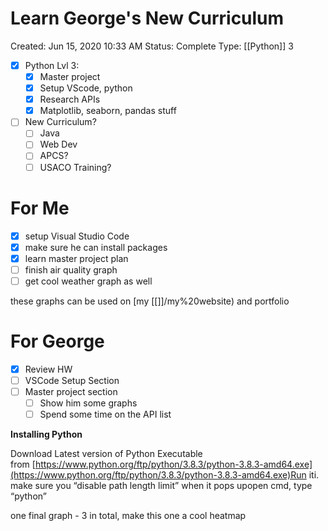 # Learn George's New Curriculum

Created: Jun 15, 2020 10:33 AM
Status: Complete
Type: [[Python]] 3

- [x]  Python Lvl 3:
    - [x]  Master project
    - [x]  Setup VScode, python
    - [x]  Research APIs
    - [x]  Matplotlib, seaborn, pandas stuff
- [ ]  New Curriculum?
    - [ ]  Java
    - [ ]  Web Dev
    - [ ]  APCS?
    - [ ]  USACO Training?

# **For Me**

- [x]  setup Visual Studio Code
- [x]  make sure he can install packages
- [x]  learn master project plan
- [ ]  finish air quality graph
- [ ]  get cool weather graph as well

these graphs can be used on [my [[]]/my%20website) and portfolio

# **For George**

- [x]  Review HW
- [ ]  VSCode Setup Section
- [ ]  Master project section
    - [ ]  Show him some graphs
    - [ ]  Spend some time on the API list

**Installing Python**

Download Latest version of Python Executable from [https://www.python.org/ftp/python/3.8.3/python-3.8.3-amd64.exe](https://www.python.org/ftp/python/3.8.3/python-3.8.3-amd64.exe)Run iti. make sure you “disable path length limit” when it pops upopen cmd, type “python”

one final graph - 3 in total, make this one a cool heatmap